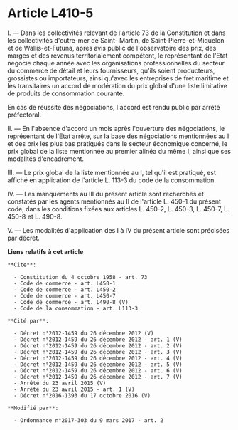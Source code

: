 # Article L410-5

I. ― Dans les collectivités relevant de l'article 73 de la Constitution et dans les collectivités d'outre-mer de Saint-
Martin, de Saint-Pierre-et-Miquelon et de Wallis-et-Futuna, après avis public de l'observatoire des prix, des marges et des
revenus territorialement compétent, le représentant de l'Etat négocie chaque année avec les organisations professionnelles du
secteur du commerce de détail et leurs fournisseurs, qu'ils soient producteurs, grossistes ou importateurs, ainsi qu'avec les
entreprises de fret maritime et les transitaires un accord de modération du prix global d'une liste limitative de produits de
consommation courante. 

En cas de réussite des négociations, l'accord est rendu public par arrêté préfectoral. 

II. ― En l'absence d'accord un mois après l'ouverture des négociations, le représentant de l'Etat arrête, sur la base des
négociations mentionnées au I et des prix les plus bas pratiqués dans le secteur économique concerné, le prix global de la
liste mentionnée au premier alinéa du même I, ainsi que ses modalités d'encadrement. 

III. ― Le prix global de la liste mentionnée au I, tel qu'il est pratiqué, est affiché en application de l'article L. 113-3
du code de la consommation. 

IV. ― Les manquements au III du présent article sont recherchés et constatés par les agents mentionnés au II de l'article L.
450-1 du présent code, dans les conditions fixées aux articles L. 450-2, L. 450-3, L. 450-7, L. 450-8 et L. 490-8. 

V. ― Les modalités d'application des I à IV du présent article sont précisées par décret.

**Liens relatifs à cet article**

	**Cite**:

	  - Constitution du 4 octobre 1958 - art. 73
	  - Code de commerce - art. L450-1
	  - Code de commerce - art. L450-2
	  - Code de commerce - art. L450-7
	  - Code de commerce - art. L490-8 (V)
	  - Code de la consommation - art. L113-3

	**Cité par**:

	  - Décret n°2012-1459 du 26 décembre 2012 (V)
	  - Décret n°2012-1459 du 26 décembre 2012 - art. 1 (V)
	  - Décret n°2012-1459 du 26 décembre 2012 - art. 2 (V)
	  - Décret n°2012-1459 du 26 décembre 2012 - art. 3 (V)
	  - Décret n°2012-1459 du 26 décembre 2012 - art. 4 (V)
	  - Décret n°2012-1459 du 26 décembre 2012 - art. 5 (V)
	  - Décret n°2012-1459 du 26 décembre 2012 - art. 6 (V)
	  - Décret n°2012-1459 du 26 décembre 2012 - art. 7 (V)
	  - Arrêté du 23 avril 2015 (V)
	  - Arrêté du 23 avril 2015 - art. 1 (V)
	  - Décret n°2016-1393 du 17 octobre 2016 (V)

	**Modifié par**:

	  - Ordonnance n°2017-303 du 9 mars 2017 - art. 2

